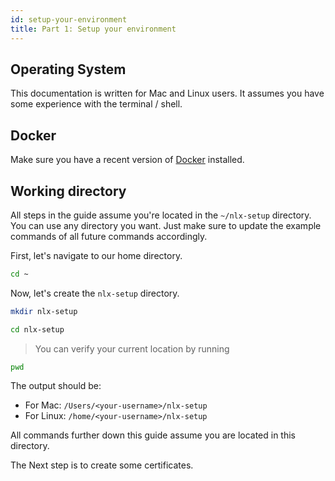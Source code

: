 ```yaml
---
id: setup-your-environment
title: Part 1: Setup your environment
---
```


## Operating System

This documentation is written for Mac and Linux users. It assumes you have some experience with the terminal / shell.

## Docker

Make sure you have a recent version of [Docker](https://www.docker.com) installed.

## Working directory

All steps in the guide assume you're located in the `~/nlx-setup` directory.
You can use any directory you want. Just make sure to update the example commands of all future commands accordingly.

First, let's navigate to our home directory.

```bash
cd ~
```

Now, let's create the `nlx-setup` directory.

```bash
mkdir nlx-setup
```
```bash
cd nlx-setup
```

> You can verify your current location by running

```bash
pwd
```

The output should be:

* For Mac: `/Users/<your-username>/nlx-setup`
* For Linux: `/home/<your-username>/nlx-setup`

All commands further down this guide assume you are located in this directory.

The Next step is to create some certificates.
